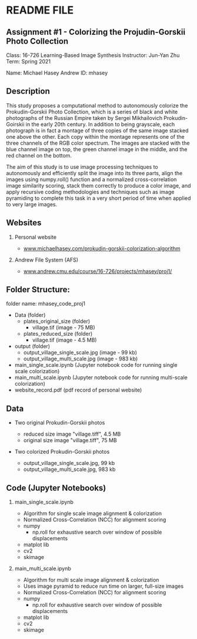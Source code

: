 # README FILE

## Assignment #1 - Colorizing the Projudin-Gorskii Photo Collection

Class: 16-726 Learning-Based Image Synthesis
Instructor: Jun-Yan Zhu
Term: Spring 2021

Name: Michael Hasey
Andrew ID: mhasey


## Description

This study proposes a computational method to autonomously colorize the Prokudin-Gorskii Photo Collection, which is a series of black and white photographs of the Russian Empire taken by Sergei Mikhailovich Prokudin-Goirskii in the early 20th century.  In addition to being grayscale, each photograph is in fact a montage of three copies of the same image stacked one above the other.  Each copy within the montage represents one of the three channels of the RGB color spectrum.  The images are stacked with the blue channel image on top,  the green channel image in the middle, and the red channel on the bottom.  

The aim of this study is to use image processing techniques to autonomously and efficiently split the image into its three parts, align the images using numpy.roll() function and a normalized cross-correlation image similarity scoring, stack them correctly to produce a color image, and apply recursive coding methodologies and techniques such as image pyramiding to complete this task in a very short period of time when applied to very large images.


## Websites

1. Personal website

    - www.michaelhasey.com/prokudin-gorskii-colorization-algorithm

2. Andrew File System (AFS)

    - www.andrew.cmu.edu/course/16-726/projects/mhasey/proj1/


## Folder Structure: 

folder name: mhasey_code_proj1

- Data (folder)
    - plates_original_size (folder)
        - village.tif (image - 75 MB)
    - plates_reduced_size (folder)
        - village.tif (image - 4.5 MB)
- output (folder)
    - output_village_single_scale.jpg (image - 99 kb)
    - output_village_multi_scale.jpg (image - 983 kb)
- main_single_scale.ipynb (Jupyter notebook code for running single scale colorization)
- main_multi_scale.ipynb (Jupyter notebook code for running multi-scale colorization)
- website_record.pdf (pdf record of personal website)


## Data

- Two original Prokudin-Gorskii photos

    - reduced size image "village.tiff", 4.5 MB
    - original size image "village.tiff", 75 MB

- Two colorized Prokudin-Gorskii photos

    - output_village_single_scale.jpg, 99 kb
    - output_village_multi_scale.jpg, 983 kb


## Code (Jupyter Notebooks)

1. main_single_scale.ipynb

    - Algorithm for single scale image alignment & colorization
    - Normalized Cross-Correlation (NCC) for alignment scoring
    - numpy
        - np.roll for exhaustive search over window of possible displacements
    - matplot lib
    - cv2
    - skimage

2. main_multi_scale.ipynb

    - Algorithm for multi scale image alignment & colorization
    - Uses image pyramid to reduce run time on larger, full-size images
    - Normalized Cross-Correlation (NCC) for alignment scoring
    - numpy
        - np.roll for exhaustive search over window of possible displacements
    - matplot lib
    - cv2
    - skimage
